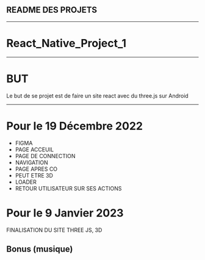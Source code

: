 ## README DES PROJETS

--------------------------

# React_Native_Project_1

--------------------------

# BUT

Le but de se projet est de faire un site react avec du three.js sur Android

--------------------------

# Pour le 19 Décembre 2022

- FIGMA 
- PAGE ACCEUIL 
- PAGE DE CONNECTION 
- NAVIGATION 
- PAGE APRES CO 
- PEUT ETRE 3D
- LOADER 
- RETOUR UTILISATEUR SUR SES ACTIONS

# Pour le 9 Janvier 2023

FINALISATION DU SITE THREE JS, 3D

Bonus (musique)
--------------------------
